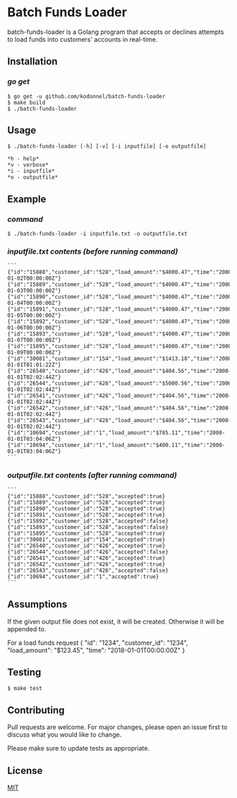 # Batch Funds Loader

batch-funds-loader is a Golang program that accepts or declines attempts to load funds into customers' accounts in real-time.

## Installation

### *go get*

    $ go get -u github.com/kodonnel/batch-funds-loader
    $ make build
    $ ./batch-funds-loader

## Usage

    $ ./batch-funds-loader [-h] [-v] [-i inputfile] [-o outputfile] 

    *h - help*
    *v - verbose*
    *i - inputfile*
    *o - outputfile*

## Example

### *command*

    $ ./batch-funds-loader -i inputfile.txt -o outputfile.txt

### *inputfile.txt contents (before running command)*

    ```
    {"id":"15888","customer_id":"528","load_amount":"$4000.47","time":"2000-01-02T00:00:00Z"}
    {"id":"15889","customer_id":"528","load_amount":"$4000.47","time":"2000-01-03T00:00:00Z"}
    {"id":"15890","customer_id":"528","load_amount":"$4000.47","time":"2000-01-04T00:00:00Z"}
    {"id":"15891","customer_id":"528","load_amount":"$4000.47","time":"2000-01-05T00:00:00Z"}
    {"id":"15892","customer_id":"528","load_amount":"$4000.47","time":"2000-01-06T00:00:00Z"}
    {"id":"15893","customer_id":"528","load_amount":"$4000.47","time":"2000-01-07T00:00:00Z"}
    {"id":"15895","customer_id":"528","load_amount":"$4000.47","time":"2000-01-09T00:00:00Z"}
    {"id":"30081","customer_id":"154","load_amount":"$1413.18","time":"2000-01-01T01:01:22Z"}
    {"id":"26540","customer_id":"426","load_amount":"$404.56","time":"2000-01-01T02:02:44Z"}
    {"id":"26544","customer_id":"426","load_amount":"$5000.56","time":"2000-01-01T02:02:44Z"}
    {"id":"26541","customer_id":"426","load_amount":"$404.56","time":"2000-01-01T02:02:44Z"}
    {"id":"26542","customer_id":"426","load_amount":"$404.56","time":"2000-01-01T02:02:44Z"}
    {"id":"26543","customer_id":"426","load_amount":"$404.56","time":"2000-01-01T02:02:44Z"}
    {"id":"10694","customer_id":"1","load_amount":"$785.11","time":"2000-01-01T03:04:06Z"}
    {"id":"10694","customer_id":"1","load_amount":"$400.11","time":"2000-01-01T03:04:06Z"}
    ```

### *outputfile.txt contents (after running command)*

    ```
    {"id":"15888","customer_id":"528","accepted":true}
    {"id":"15889","customer_id":"528","accepted":true}
    {"id":"15890","customer_id":"528","accepted":true}
    {"id":"15891","customer_id":"528","accepted":true}
    {"id":"15892","customer_id":"528","accepted":false}
    {"id":"15893","customer_id":"528","accepted":false}
    {"id":"15895","customer_id":"528","accepted":true}
    {"id":"30081","customer_id":"154","accepted":true}
    {"id":"26540","customer_id":"426","accepted":true}
    {"id":"26544","customer_id":"426","accepted":false}
    {"id":"26541","customer_id":"426","accepted":true}
    {"id":"26542","customer_id":"426","accepted":true}
    {"id":"26543","customer_id":"426","accepted":false}
    {"id":"10694","customer_id":"1","accepted":true}
    ```

## Assumptions

If the given output file does not exist, it will be created. Otherwise it will be appended to.

For a load funds request
    {
        "id": "1234",
        "customer_id": "1234",
        "load_amount": "$123.45",
        "time": "2018-01-01T00:00:00Z"
    }


## Testing

    $ make test

## Contributing
Pull requests are welcome. For major changes, please open an issue first to discuss what you would like to change.

Please make sure to update tests as appropriate.

## License
[MIT](https://choosealicense.com/licenses/mit/)